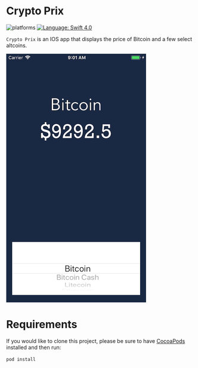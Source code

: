 # Crypto Prix
![platforms](https://img.shields.io/badge/platforms-iOS-333333.svg)
[![Language: Swift 4.0](https://img.shields.io/badge/swift-4.0-4BC51D.svg?style=flat)](https://developer.apple.com/swift)

`Crypto Prix` is an IOS app that displays the price of Bitcoin and a few select altcoins.

![](Screenshot.png)

# Requirements

If you would like to clone this project, please be sure to have [CocoaPods](https://cocoapods.org) installed and then run:

`pod install`

